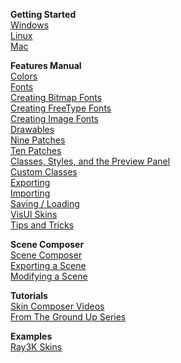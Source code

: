**Getting Started**  
[Windows](https://github.com/raeleus/skin-composer/wiki/Getting-Started-With-Windows)  
[Linux](https://github.com/raeleus/skin-composer/wiki/Getting-Started-With-Linux)  
[Mac](https://github.com/raeleus/skin-composer/wiki/Getting-Started-With-Mac)

**Features Manual**  
[Colors](https://github.com/raeleus/skin-composer/wiki/Colors)  
[Fonts](https://github.com/raeleus/skin-composer/wiki/Fonts)  
[Creating Bitmap Fonts](https://github.com/raeleus/skin-composer/wiki/Creating-Bitmap-Fonts)  
[Creating FreeType Fonts](https://github.com/raeleus/skin-composer/wiki/Creating-FreeType-Fonts)  
[Creating Image Fonts](https://github.com/raeleus/skin-composer/wiki/Creating-Image-Fonts)  
[Drawables](https://github.com/raeleus/skin-composer/wiki/Drawables)  
[Nine Patches](https://github.com/raeleus/skin-composer/wiki/Nine-Patches)  
[Ten Patches](https://github.com/raeleus/skin-composer/wiki/Ten-Patches)  
[Classes, Styles, and the Preview Panel](https://github.com/raeleus/skin-composer/wiki/Classes,-Styles,-and-the-Preview-Panel)  
[Custom Classes](https://github.com/raeleus/skin-composer/wiki/Custom-Classes)  
[Exporting](https://github.com/raeleus/skin-composer/wiki/Exporting)  
[Importing](https://github.com/raeleus/skin-composer/wiki/Importing)  
[Saving / Loading](https://github.com/raeleus/skin-composer/wiki/Saving---Loading)  
[VisUI Skins](https://github.com/raeleus/skin-composer/wiki/VisUI-Skins)  
[Tips and Tricks](https://github.com/raeleus/skin-composer/wiki/Tips-and-Tricks)  

**Scene Composer**  
[Scene Composer](https://github.com/raeleus/skin-composer/wiki/Scene-Composer)  
[Exporting a Scene](https://github.com/raeleus/skin-composer/wiki/Exporting-a-Scene)  
[Modifying a Scene](https://github.com/raeleus/skin-composer/wiki/Modifying-a-Scene)  

**Tutorials**  
[Skin Composer Videos](https://www.youtube.com/playlist?list=PLl-_-0fPSXFfHiRAFpmLCuQup10MUJwcA)  
[From The Ground Up Series](https://github.com/raeleus/skin-composer/wiki/From-the-Ground-Up:-Scene2D.UI-Tutorials)

**Examples**  
[Ray3K Skins](https://ray3k.wordpress.com/artwork/)